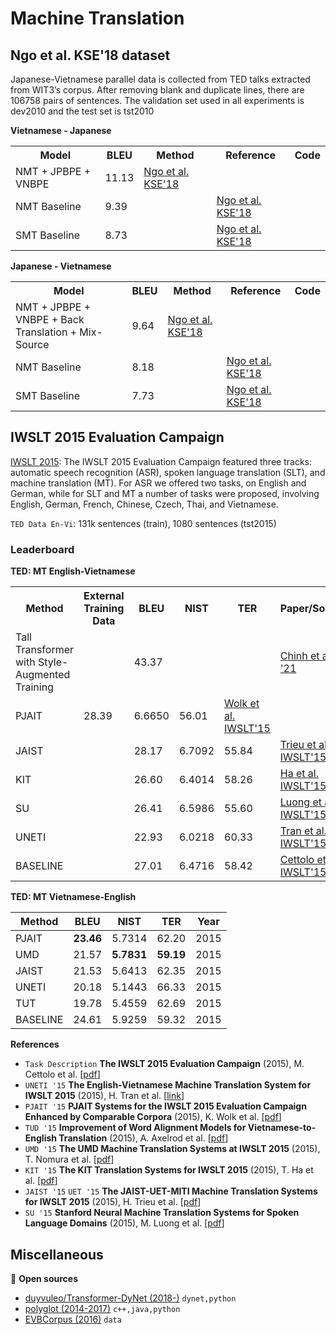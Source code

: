 # Machine Translation

## Ngo et al. KSE'18 dataset

Japanese-Vietnamese parallel data is collected from TED talks extracted from WIT3’s corpus. After removing blank
and duplicate lines, there are 106758 pairs of sentences. The validation set used in all experiments is dev2010 and the test set is tst2010

**Vietnamese - Japanese**

<table>
  <tr>
    <th>Model</th>
    <th>BLEU</th>
    <th>Method</th>
    <th>Reference</th>
    <th>Code</th>
  </tr>
  <tr>
    <td>NMT + JPBPE + VNBPE</td>
    <td>11.13</td>
     <td>
      <a href="https://arxiv.org/pdf/1805.07133.pdf">Ngo et al. KSE'18</a>
    </td>
    <td></td>
    <td></td>
  </tr>
  <tr>
    <td>NMT Baseline</td>
    <td>9.39</td>
    <td></td>
     <td>
      <a href="https://arxiv.org/pdf/1805.07133.pdf">Ngo et al. KSE'18</a>
    </td>
    <td></td>
  </tr>
  <tr>
    <td>SMT Baseline</td>
    <td>8.73</td>
    <td></td>
     <td>
      <a href="https://arxiv.org/pdf/1805.07133.pdf">Ngo et al. KSE'18</a>
    </td>
    <td></td>
  </tr>
</table>

**Japanese - Vietnamese**

<table>
  <tr>
    <th>Model</th>
    <th>BLEU</th>
    <th>Method</th>
    <th>Reference</th>
    <th>Code</th>
  </tr>
  <tr>
    <td>NMT + JPBPE + VNBPE + Back Translation + Mix-Source</td>
    <td>9.64</td>
    <td>
      <a href="https://arxiv.org/pdf/1805.07133.pdf">Ngo et al. KSE'18</a>
    </td>
    <td></td>
    <td></td>
  </tr>
  <tr>
    <td>NMT Baseline</td>
    <td>8.18</td>
    <td></td>
    <td>
      <a href="https://arxiv.org/pdf/1805.07133.pdf">Ngo et al. KSE'18</a>
    </td>
    <td></td>
  </tr>
  <tr>
    <td>SMT Baseline</td>
    <td>7.73</td>
    <td></td>
    <td>
      <a href="https://arxiv.org/pdf/1805.07133.pdf">Ngo et al. KSE'18</a>
    </td>
    <td></td>
  </tr>
</table>

## IWSLT 2015 Evaluation Campaign

[IWSLT 2015](http://workshop2015.iwslt.org/): The IWSLT 2015 Evaluation Campaign featured three tracks: automatic speech recognition (ASR), spoken language translation (SLT), and machine translation (MT). For ASR we offered two tasks, on English and German, while for SLT and MT a number of tasks were proposed, involving English, German, French, Chinese, Czech, Thai, and Vietnamese.

`TED Data En-Vi`: 131k sentences (train), 1080 sentences (tst2015) 

### Leaderboard

**TED: MT English-Vietnamese**

<table>
  <tr>
    <th>Method</th>
    <th>External Training Data</th>
    <th>BLEU</th>
    <th>NIST</th>
    <th>TER</th>
    <th>Paper/Source</th>
    <th>Code</th>
  </tr>
  <tr>
    <td>Tall Transformer with Style-Augmented Training</td>
    <td></td>
    <td>43.37</td>
    <td></td>
    <td></td>
    <td>
      <a href="https://blog.vietai.org/sat/">Chinh et al. '21</a>
    </td>
    <td>
      <a href="https://github.com/vietai/SAT">vietai/SAT</a>
    </td>
  </tr>
  <tr>
    <td>PJAIT</td>
    <td>28.39</td>
    <td>6.6650</td>
    <td>56.01</td>
    <td>
      <a href="https://arxiv.org/pdf/1512.01639.pdf">Wolk et al. IWSLT'15</a>
    </td>
    <td></td>
  </tr>
  <tr>
    <td>JAIST</td>
    <td></td>
    <td>28.17</td>
    <td>6.7092</td>
    <td>55.84</td>
    <td>
      <a href="http://workshop2015.iwslt.org/downloads/IWSLT_2015_EP_6.pdf">Trieu et al. IWSLT'15</a>
    </td>
    <td></td>
  </tr>
  <tr>
    <td>KIT</td>
    <td></td>
    <td>26.60</td>
    <td>6.4014</td>
    <td>58.26</td>
    <td>
      <a href="http://workshop2015.iwslt.org/downloads/IWSLT_2015_EP_17.pdf">Ha et al. IWSLT'15</a>
    </td>
    <td></td>
  </tr>
  <tr>
    <td>SU</td>
    <td></td>
    <td>26.41</td>
    <td>6.5986</td>
    <td>55.60</td>
    <td>
      <a href="http://workshop2015.iwslt.org/downloads/IWSLT_2015_EP_17.pdf">Luong et al. IWSLT'15</a>
    </td>
    <td></td>
  </tr>
  <tr>
    <td>UNETI</td>
    <td></td>
    <td>22.93</td>
    <td>6.0218</td>
    <td>60.33</td>
    <td>
      <a href="http://workshop2015.iwslt.org/downloads/IWSLT_2015_EP_3.pdf">Tran et al. IWSLT'15</a>
    </td>
    <td></td>
  </tr>
  <tr>
    <td>BASELINE</td>
    <td></td>
    <td>27.01</td>
    <td>6.4716</td>
    <td>58.42</td>
    <td>
      <a href="http://workshop2015.iwslt.org/downloads/IWSLT_2015_EP_3.pdf">Cettolo et al. IWSLT'15</a>
    </td>
    <td></td>
  </tr>
</table>

**TED: MT Vietnamese-English**

| Method    | BLEU   | NIST    | TER   | Year |
|-----------|--------|---------|-------|------|
| PJAIT     | **23.46**  | 5.7314  | 62.20 | 2015 |
| UMD       | 21.57  | **5.7831**  | **59.19** | 2015 |
| JAIST     | 21.53  | 5.6413  | 62.35 | 2015 |
| UNETI     | 20.18  | 5.1443  | 66.33 | 2015 |
| TUT       | 19.78  | 5.4559  | 62.69 | 2015 |
| BASELINE  | 24.61  | 5.9259  | 59.32 | 2015 |

**References**

* `Task Description` **The IWSLT 2015 Evaluation Campaign** (2015), M. Cettolo et al. [[pdf](http://workshop2015.iwslt.org/downloads/IWSLT_2015_EP_0.pdf)]
* `UNETI '15` **The English-Vietnamese Machine Translation System for IWSLT 2015** (2015), H. Tran et al. [[link](http://workshop2015.iwslt.org/downloads/IWSLT_2015_EP_3.pdf)]
* `PJAIT '15` **PJAIT Systems for the IWSLT 2015 Evaluation Campaign Enhanced by Comparable Corpora** (2015), K. Wolk et al. [[pdf](https://arxiv.org/pdf/1512.01639.pdf)]
* `TUD '15` **Improvement of Word Alignment Models for Vietnamese-to-English Translation** (2015), A. Axelrod et al. [[pdf](http://workshop2015.iwslt.org/downloads/IWSLT_2015_EP_9.pdf)]
* `UMD '15` **The UMD Machine Translation Systems at IWSLT 2015** (2015), T. Nomura et al. [[pdf](https://pdfs.semanticscholar.org/ce1c/bbd597e91e707aa4357a4f44a81d43ddfbbb.pdf)]
* `KIT '15` **The KIT Translation Systems for IWSLT 2015** (2015), T. Ha et al. [[pdf](http://workshop2015.iwslt.org/downloads/IWSLT_2015_EP_17.pdf)]
* `JAIST '15` `UET '15` **The JAIST-UET-MITI Machine Translation Systems for IWSLT 2015** (2015), H. Trieu et al. [[pdf](http://workshop2015.iwslt.org/downloads/IWSLT_2015_EP_6.pdf)]
* `SU '15` **Stanford Neural Machine Translation Systems for Spoken Language Domains** (2015), M. Luong et al. [[pdf](https://nlp.stanford.edu/pubs/luuongong-manning-iwslt15.pdf)]

## Miscellaneous

:file_folder: **Open sources**

* [duyvuleo/Transformer-DyNet (2018-)](https://github.com/duyvuleo/Transformer-DyNet) `dynet,python`
* [polyglot (2014-2017)](http://polyglot.readthedocs.io/en/latest/Transliteration.html) `c++,java,python`
* [EVBCorpus (2016)](https://sourceforge.net/projects/evbc/) `data`
